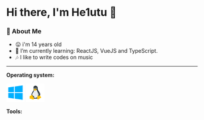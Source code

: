 # Hi there, I'm He1utu 👋

### 🤵 About Me
- 😛 i'm 14 years old
- 🌱 I’m currently learning: ReactJS, VueJS and TypeScript.
- 🎶 I like to write codes on music

---

**Operating system:**

![Windows](icons/windows.png)
![Linux](icons/linux.png)

**Tools:**



